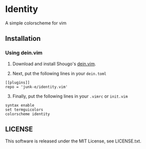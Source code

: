 # Identity
A simple colorscheme for vim

## Installation

### Using dein.vim

1. Download and install Shougo's [dein.vim](https://github.com/Shougo/dein.vim).

2. Next, put the following lines in your `dein.toml`

```
[[plugins]]
repo = 'junk-e/identity.vim'
```

3. Finally, put the following lines in your `.vimrc` or `init.vim`

```
syntax enable
set termguicolors
colorscheme identity
```

## LICENSE
This software is released under the MIT License, see LICENSE.txt.
